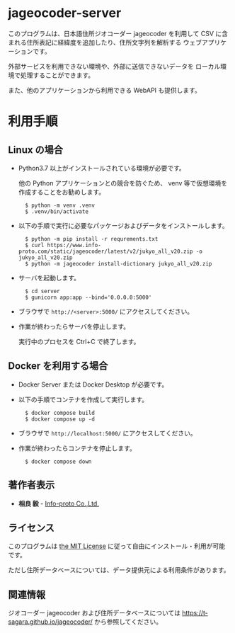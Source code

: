 # jageocoder-server

このプログラムは、日本語住所ジオコーダー jageocoder を利用して
CSV に含まれる住所表記に経緯度を追加したり、住所文字列を解析する
ウェブアプリケーションです。

外部サービスを利用できない環境や、外部に送信できないデータを
ローカル環境で処理することができます。

また、他のアプリケーションから利用できる WebAPI も提供します。

# 利用手順

## Linux の場合

- Python3.7 以上がインストールされている環境が必要です。

    他の Python アプリケーションとの競合を防ぐため、
    venv 等で仮想環境を作成することをお勧めします。

        $ python -m venv .venv
        $ .venv/bin/activate

- 以下の手順で実行に必要なパッケージおよびデータをインストールします。

        $ python -m pip install -r requrements.txt
        $ curl https://www.info-proto.com/static/jageocoder/latest/v2/jukyo_all_v20.zip -o jukyo_all_v20.zip
        $ python -m jageocoder install-dictionary jukyo_all_v20.zip

- サーバを起動します。

        $ cd server
        $ gunicorn app:app --bind='0.0.0.0:5000'

- ブラウザで `http://<server>:5000/` にアクセスしてください。

- 作業が終わったらサーバを停止します。

    実行中のプロセスを Ctrl+C で終了します。

## Docker を利用する場合

- Docker Server または Docker Desktop が必要です。

- 以下の手順でコンテナを作成して実行します。

        $ docker compose build
        $ docker compose up -d

- ブラウザで `http://localhost:5000/` にアクセスしてください。

- 作業が終わったらコンテナを停止します。

        $ docker compose down


## 著作者表示

* **相良 毅** - [Info-proto Co.,Ltd.](https://www.info-proto.com/)

## ライセンス

このプログラムは [the MIT License](https://opensource.org/licenses/mit-license.php)
に従って自由にインストール・利用が可能です。

ただし住所データベースについては、データ提供元による利用条件があります。

## 関連情報

ジオコーダー jageocoder および住所データベースについては
https://t-sagara.github.io/jageocoder/
から参照してください。
